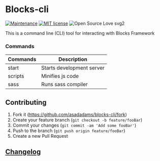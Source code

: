 # Blocks-cli

[![Maintenance](https://img.shields.io/badge/Maintained%3F-yes-green.svg)](https://GitHub.com/asadadams/chrome-CE/graphs/commit-activity)
[![MIT license](https://img.shields.io/badge/License-MIT-blue.svg)](https://lbesson.mit-license.org/)
![Open Source Love svg2](https://badges.frapsoft.com/os/v2/open-source.svg?v=103)

This is a command line (CLI) tool for interacting with Blocks Framework

### Commands

| Commands | Description               |
| -------- | ------------------------- |
| start    | Starts development server |
| scripts  | Minifies js code          |
| sass     | Runs sass compiler        |

## Contributing

1. Fork it (<https://github.com/asadadams/blocks-cli/fork>)
2. Create your feature branch (`git checkout -b feature/fooBar`)
3. Commit your changes (`git commit -am 'Add some fooBar'`)
4. Push to the branch (`git push origin feature/fooBar`)
5. Create a new Pull Request

## [Changelog](CHANGELOG.md)
